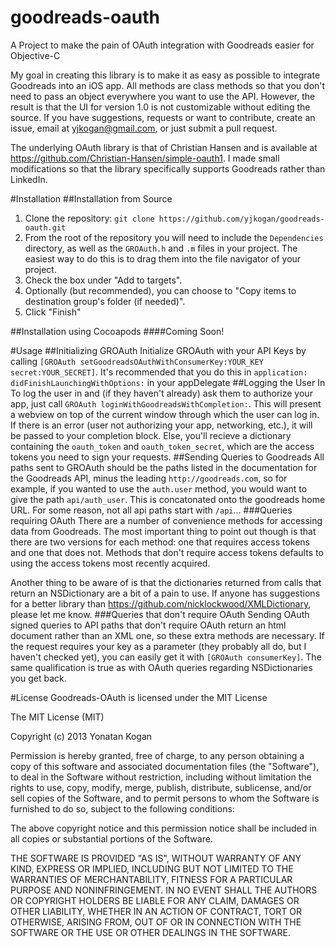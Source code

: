 goodreads-oauth
===============

A Project to make the pain of OAuth integration with Goodreads easier for Objective-C

My goal in creating this library is to make it as easy as possible to integrate Goodreads into an iOS app. All methods are class methods so that you don't need to pass an object everywhere you want to use the API. However, the result is that the UI for version 1.0 is not customizable without editing the source. If you have suggestions, requests or want to contribute, create an issue, email at <yjkogan@gmail.com>, or just submit a pull request.

The underlying OAuth library is that of Christian Hansen and is available at <https://github.com/Christian-Hansen/simple-oauth1>. I made small modifications so that the library specifically supports Goodreads rather than LinkedIn.

#Installation
##Installation from Source
1. Clone the repository: `git clone https://github.com/yjkogan/goodreads-oauth.git`
2. From the root of the repository you will need to include the `Dependencies` directory, as well as the `GROAuth.h` and `.m` files in your project. The easiest way to do this is to drag them into the file navigator of your project.
3. Check the box under "Add to targets".
4. Optionally (but recommended), you can choose to "Copy items to destination group's folder (if needed)".
5. Click "Finish"

##Installation using Cocoapods
####Coming Soon!

#Usage
##Initializing GROAuth
Initialize GROAuth with your API Keys by calling `[GROAuth setGoodreadsOAuthWithConsumerKey:YOUR_KEY secret:YOUR_SECRET]`. It's recommended that you do this in `application: didFinishLaunchingWithOptions:` in your appDelegate
##Logging the User In
To log the user in and (if they haven't already) ask them to authorize your app, just call `GROAuth loginWithGoodreadsWithCompletion:`. This will present a webview on top of the current window through which the user can log in. If there is an error (user not authorizing your app, networking, etc.), it will be passed to your completion block. Else, you'll recieve a dictionary containing the `oauth_token` and `oauth_token_secret`, which are the access tokens you need to sign your requests.
##Sending Queries to Goodreads
All paths sent to GROAuth should be the paths listed in the documentation for the Goodreads API, minus the leading `http://goodreads.com`, so for example, if you wanted to use the `auth.user` method, you would want to give the path `api/auth_user`. This is concatonated onto the goodreads home URL. For some reason, not all api paths start with `/api`…
###Queries requiring OAuth
There are a number of convenience methods for accessing data from Goodreads. The most important thing to point out though is that there are two versions for each method: one that requires access tokens and one that does not. Methods that don't require access tokens defaults to using the access tokens most recently acquired.

Another thing to be aware of is that the dictionaries returned from calls that return an NSDictionary are a bit of a pain to use. If anyone has suggestions for a better library than <https://github.com/nicklockwood/XMLDictionary>, please let me know.
###Queries that don't require OAuth
Sending OAuth signed queries to API paths that don't require OAuth return an html document rather than an XML one, so these extra methods are necessary. If the request requires your key as a parameter (they probably all do, but I haven't checked yet), you can easily get it with `[GROAuth consumerKey]`. The same qualification is true as with OAuth queries regarding NSDictionaries you get back.

#License
Goodreads-OAuth is licensed under the MIT License

The MIT License (MIT)

Copyright (c) 2013 Yonatan Kogan

Permission is hereby granted, free of charge, to any person obtaining a copy
of this software and associated documentation files (the "Software"), to deal
in the Software without restriction, including without limitation the rights
to use, copy, modify, merge, publish, distribute, sublicense, and/or sell
copies of the Software, and to permit persons to whom the Software is
furnished to do so, subject to the following conditions:

The above copyright notice and this permission notice shall be included in
all copies or substantial portions of the Software.

THE SOFTWARE IS PROVIDED "AS IS", WITHOUT WARRANTY OF ANY KIND, EXPRESS OR
IMPLIED, INCLUDING BUT NOT LIMITED TO THE WARRANTIES OF MERCHANTABILITY,
FITNESS FOR A PARTICULAR PURPOSE AND NONINFRINGEMENT. IN NO EVENT SHALL THE
AUTHORS OR COPYRIGHT HOLDERS BE LIABLE FOR ANY CLAIM, DAMAGES OR OTHER
LIABILITY, WHETHER IN AN ACTION OF CONTRACT, TORT OR OTHERWISE, ARISING FROM,
OUT OF OR IN CONNECTION WITH THE SOFTWARE OR THE USE OR OTHER DEALINGS IN
THE SOFTWARE.